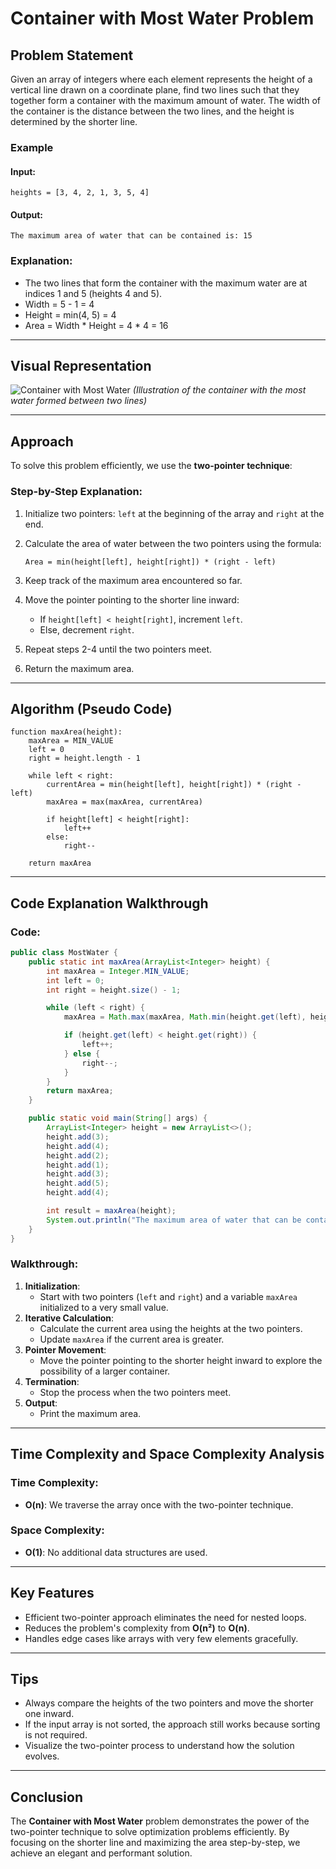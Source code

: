 # Container with Most Water Problem

## Problem Statement

Given an array of integers where each element represents the height of a vertical line drawn on a coordinate plane, find two lines such that they together form a container with the maximum amount of water. The width of the container is the distance between the two lines, and the height is determined by the shorter line.

### Example

#### Input:
```text
heights = [3, 4, 2, 1, 3, 5, 4]
```

#### Output:
```text
The maximum area of water that can be contained is: 15
```

### Explanation:
- The two lines that form the container with the maximum water are at indices 1 and 5 (heights 4 and 5).
- Width = 5 - 1 = 4
- Height = min(4, 5) = 4
- Area = Width * Height = 4 * 4 = 16

---

## Visual Representation
![Container with Most Water](https://s3-lc-upload.s3.amazonaws.com/uploads/2018/07/17/question_11.jpg)
*(Illustration of the container with the most water formed between two lines)*

---

## Approach
To solve this problem efficiently, we use the **two-pointer technique**:

### Step-by-Step Explanation:
1. Initialize two pointers: `left` at the beginning of the array and `right` at the end.
2. Calculate the area of water between the two pointers using the formula:
   
   ```
   Area = min(height[left], height[right]) * (right - left)
   ```
3. Keep track of the maximum area encountered so far.
4. Move the pointer pointing to the shorter line inward:
   - If `height[left] < height[right]`, increment `left`.
   - Else, decrement `right`.
5. Repeat steps 2-4 until the two pointers meet.
6. Return the maximum area.

---

## Algorithm (Pseudo Code)

```text
function maxArea(height):
    maxArea = MIN_VALUE
    left = 0
    right = height.length - 1

    while left < right:
        currentArea = min(height[left], height[right]) * (right - left)
        maxArea = max(maxArea, currentArea)

        if height[left] < height[right]:
            left++
        else:
            right--

    return maxArea
```

---

## Code Explanation Walkthrough

### Code:
```java
public class MostWater {
    public static int maxArea(ArrayList<Integer> height) {
        int maxArea = Integer.MIN_VALUE;
        int left = 0;
        int right = height.size() - 1;

        while (left < right) {
            maxArea = Math.max(maxArea, Math.min(height.get(left), height.get(right)) * (right - left));

            if (height.get(left) < height.get(right)) {
                left++;
            } else {
                right--;
            }
        }
        return maxArea;
    }

    public static void main(String[] args) {
        ArrayList<Integer> height = new ArrayList<>();
        height.add(3);
        height.add(4);
        height.add(2);
        height.add(1);
        height.add(3);
        height.add(5);
        height.add(4);

        int result = maxArea(height);
        System.out.println("The maximum area of water that can be contained is: " + result);
    }
}
```

### Walkthrough:
1. **Initialization**:
   - Start with two pointers (`left` and `right`) and a variable `maxArea` initialized to a very small value.
2. **Iterative Calculation**:
   - Calculate the current area using the heights at the two pointers.
   - Update `maxArea` if the current area is greater.
3. **Pointer Movement**:
   - Move the pointer pointing to the shorter height inward to explore the possibility of a larger container.
4. **Termination**:
   - Stop the process when the two pointers meet.
5. **Output**:
   - Print the maximum area.

---

## Time Complexity and Space Complexity Analysis

### Time Complexity:
- **O(n)**: We traverse the array once with the two-pointer technique.

### Space Complexity:
- **O(1)**: No additional data structures are used.

---

## Key Features
- Efficient two-pointer approach eliminates the need for nested loops.
- Reduces the problem's complexity from **O(n²)** to **O(n)**.
- Handles edge cases like arrays with very few elements gracefully.

---

## Tips
- Always compare the heights of the two pointers and move the shorter one inward.
- If the input array is not sorted, the approach still works because sorting is not required.
- Visualize the two-pointer process to understand how the solution evolves.

---

## Conclusion
The **Container with Most Water** problem demonstrates the power of the two-pointer technique to solve optimization problems efficiently. By focusing on the shorter line and maximizing the area step-by-step, we achieve an elegant and performant solution.

